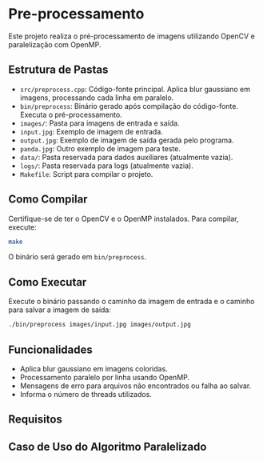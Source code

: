 # Pre-processamento

Este projeto realiza o pré-processamento de imagens utilizando OpenCV e paralelização com OpenMP.

## Estrutura de Pastas

- `src/preprocess.cpp`: Código-fonte principal. Aplica blur gaussiano em imagens, processando cada linha em paralelo.
- `bin/preprocess`: Binário gerado após compilação do código-fonte. Executa o pré-processamento.
- `images/`: Pasta para imagens de entrada e saída.
- `input.jpg`: Exemplo de imagem de entrada.
- `output.jpg`: Exemplo de imagem de saída gerada pelo programa.
- `panda.jpg`: Outro exemplo de imagem para teste.
- `data/`: Pasta reservada para dados auxiliares (atualmente vazia).
- `logs/`: Pasta reservada para logs (atualmente vazia).
- `Makefile`: Script para compilar o projeto.

## Como Compilar

Certifique-se de ter o OpenCV e o OpenMP instalados. Para compilar, execute:

```sh
make
```

O binário será gerado em `bin/preprocess`.

## Como Executar

Execute o binário passando o caminho da imagem de entrada e o caminho para salvar a imagem de saída:

```sh
./bin/preprocess images/input.jpg images/output.jpg
```

## Funcionalidades

- Aplica blur gaussiano em imagens coloridas.
- Processamento paralelo por linha usando OpenMP.
- Mensagens de erro para arquivos não encontrados ou falha ao salvar.
- Informa o número de threads utilizados.

## Requisitos

## Caso de Uso do Algoritmo Paralelizado



